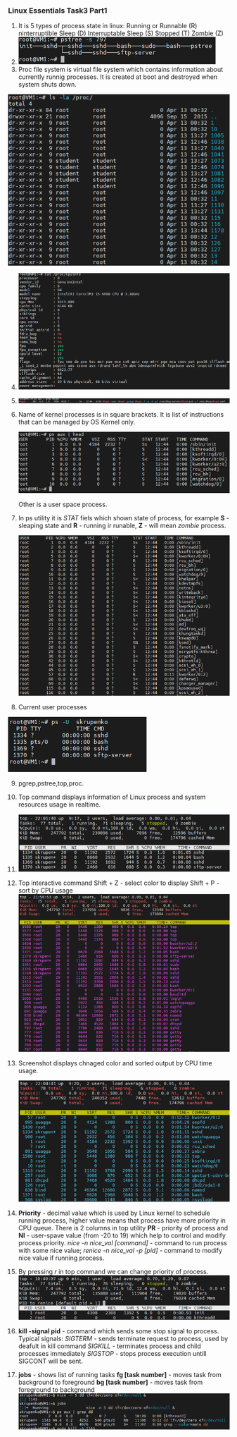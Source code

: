 ### Linux Essentials  Task3 Part1
1. It is 5 types of process state in linux:
    Running or Runnable (R)
    ninterruptible Sleep (D)
    Interruptable Sleep (S)
    Stopped (T)
    Zombie (Z)
2. 
    ![alt pstree](images/t3_2.png)
3. Proc file system is virtual file system which contains information about currently runnig  processes. It is created at boot and destroyed when system shuts down.

  ![alt proc ls](images/t3_3.png)

4. 
   ![alt cpuinfo](images/t3_4.png)

5. 
    ![alt ps](images/t3_5.png)

6. Name of kernel processes is in square brackets. It is list of instructions  that can be managed by OS Kernel only.
  
    ![alt kernel proc](images/t3_6.png)

    Other is a user space process.
7.  In ps utility it is *STAT* fiels which shown state of process, for example **S** - sleaping state and **R** - running ir runable, **Z** - will mean *zombie* process.

    ![alt states](images/t3_7.png)

8.  Current user processes

   ![alt user proces](images/t3_8.png)

9.  pgrep,pstree,top,proc.

10. Top command displays information of Linux process and system resources usage in realtime.

11. ![alt top by user](images/t3_11.png)

12. Top interactive command
    Shift + Z - select color to display
    Shift + P - sort by CPU usage
     ![alt top interactive](images/t3_12.png)

13. Screenshot displays chnaged color and sorted output by CPU time usage.

     ![alt top interactive](images/t3_13.png)
14. **Priority** - decimal value which is used by Linux kernel to schedule running process, higher value means that process have more priority in CPU queue. There is 2 columns in top utility **PR** - priority of process and **NI** - user-spave value (from -20 to 19) which help to control and modify process priority. 
   *nice -n nice_val [command]* - command to run process with some nice value;
   *renice -n nice_val -p [pid]* - command to modify nice value if running process.
15. By pressing *r* in top command we can change priority of process.
     ![alt top renice](images/t3_15.png)

16. **kill -signal pid** - command which sends some stop signal to process. Typical signals: *SIGTERM* - sends terminate request to process, used by deafult in kill command
*SIGKILL* - terminates process and child processes immediately 
*SIGSTOP* - stops process execution untill SIGCONT will be sent.
17. **jobs** - shows list of running tasks
    **fg [task number]** - moves task from background to foreground
    **bg [task number]** -  moves task from foreground to background
    ![alt top interactive](images/t3_17.png)

    